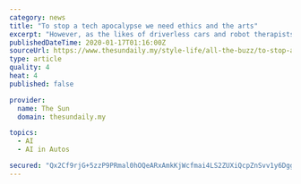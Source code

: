 ```yaml
---
category: news
title: "To stop a tech apocalypse we need ethics and the arts"
excerpt: "However, as the likes of driverless cars and robot therapists emerge ... arts and social sciences to examine key issues arising from artificial intelligence. According to the chair of the ACOLA board, Hugh Bradlow, the report aims to ensure that “the well-being of society” is placed “at the centre of any development.”"
publishedDateTime: 2020-01-17T01:16:00Z
sourceUrl: https://www.thesundaily.my/style-life/all-the-buzz/to-stop-a-tech-apocalypse-we-need-ethics-and-the-arts-CI1903141
type: article
quality: 4
heat: 4
published: false

provider:
  name: The Sun
  domain: thesundaily.my

topics:
  - AI
  - AI in Autos

secured: "Qx2Cf9rjG+5zzP9PRmal0hOQeARxAmkKjWcfmai4LS2ZUXiQcpZnSvv1y6Dggmv5rx9+KYuBMBsa1h+keSf7qRb0t4eZeGd3M2qp7dtlFgobvAEvghFk5DeK+10lXazjdH8YkrDRUnUX5mh1DII6FPnSjSww3iFyqKZZzbJAByL2mrnLaHAKeVoMOyy7aXNcdqsyX0bzvmoWH5GD/LUa+w5pypKpAQbw0YFHlKxuDMxTwXWulQEPBPTizj9Vt2Hse78FN4K+x1ym6fXFLCAeINrD96mbOQaYFNV7FzrCZ90gNrrbyX25ObwA1rIPnvJ5qFW9HCHcXv3c3dMXVHWnGx1gkS0/HDiGMNbKtQKbCuPtmXAd1VImy0IQDhEsf6wy1FdHE0zzz78n3NIESqH33pNqdBKdk+iQa9vXXFcXZWNolzzDXby6Aq9MvWWe4Y1Hrq0kUAECblBtyfMg7AwLkw==;u3ktVOjqqM8zMgo62e+/ZA=="
---
```


